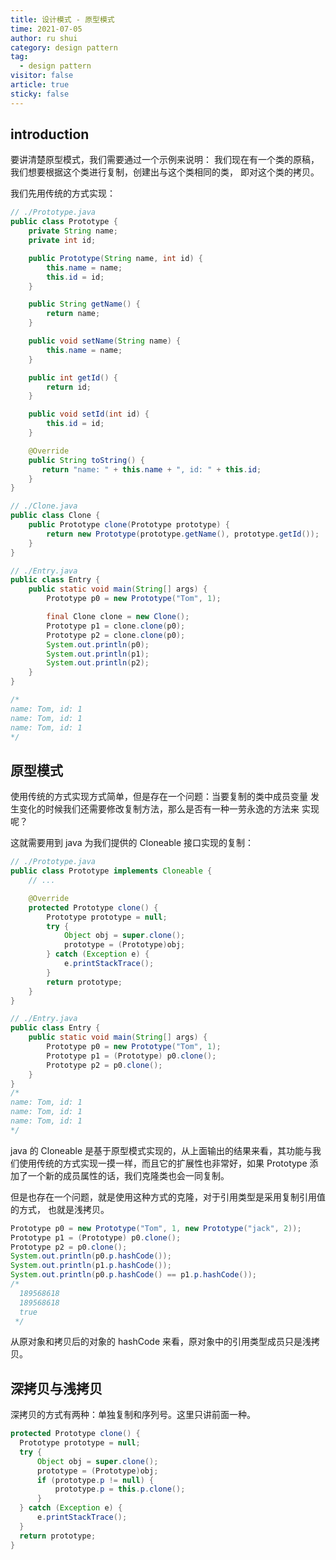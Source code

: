 ```yaml
---
title: 设计模式 - 原型模式
time: 2021-07-05
author: ru shui
category: design pattern
tag:
  - design pattern
visitor: false
article: true
sticky: false
---
```


## introduction

要讲清楚原型模式，我们需要通过一个示例来说明：
我们现在有一个类的原稿，我们想要根据这个类进行复制，创建出与这个类相同的类，
即对这个类的拷贝。

我们先用传统的方式实现：

```java
// ./Prototype.java
public class Prototype {
    private String name;
    private int id;

    public Prototype(String name, int id) {
        this.name = name;
        this.id = id;
    }

    public String getName() {
        return name;
    }

    public void setName(String name) {
        this.name = name;
    }

    public int getId() {
        return id;
    }

    public void setId(int id) {
        this.id = id;
    }

    @Override
    public String toString() {
       return "name: " + this.name + ", id: " + this.id;
    }
}

// ./Clone.java
public class Clone {
    public Prototype clone(Prototype prototype) {
        return new Prototype(prototype.getName(), prototype.getId());
    }
}

// ./Entry.java
public class Entry {
    public static void main(String[] args) {
        Prototype p0 = new Prototype("Tom", 1);

        final Clone clone = new Clone();
        Prototype p1 = clone.clone(p0);
        Prototype p2 = clone.clone(p0);
        System.out.println(p0);
        System.out.println(p1);
        System.out.println(p2);
    }
}

/*
name: Tom, id: 1
name: Tom, id: 1
name: Tom, id: 1
*/
```

## 原型模式

使用传统的方式实现方式简单，但是存在一个问题：当要复制的类中成员变量
发生变化的时候我们还需要修改复制方法，那么是否有一种一劳永逸的方法来
实现呢？

这就需要用到 java 为我们提供的 Cloneable 接口实现的复制：

```java
// ./Prototype.java
public class Prototype implements Cloneable {
    // ...

    @Override
    protected Prototype clone() {
        Prototype prototype = null;
        try {
            Object obj = super.clone();
            prototype = (Prototype)obj;
        } catch (Exception e) {
            e.printStackTrace();
        }
        return prototype;
    }
}

// ./Entry.java
public class Entry {
    public static void main(String[] args) {
        Prototype p0 = new Prototype("Tom", 1);
        Prototype p1 = (Prototype) p0.clone();
        Prototype p2 = p0.clone();
    }
}
/*
name: Tom, id: 1
name: Tom, id: 1
name: Tom, id: 1
*/
```

java 的 Cloneable 是基于原型模式实现的，从上面输出的结果来看，其功能与我们使用传统的方式实现一摸一样，而且它的扩展性也非常好，如果 Prototype 添加了一个新的成员属性的话，我们克隆类也会一同复制。

但是也存在一个问题，就是使用这种方式的克隆，对于引用类型是采用复制引用值的方式，
也就是浅拷贝。

```java
Prototype p0 = new Prototype("Tom", 1, new Prototype("jack", 2));
Prototype p1 = (Prototype) p0.clone();
Prototype p2 = p0.clone();
System.out.println(p0.p.hashCode());
System.out.println(p1.p.hashCode());
System.out.println(p0.p.hashCode() == p1.p.hashCode());
/*
  189568618
  189568618
  true
 */
```

从原对象和拷贝后的对象的 hashCode 来看，原对象中的引用类型成员只是浅拷贝。

## 深拷贝与浅拷贝

深拷贝的方式有两种：单独复制和序列号。这里只讲前面一种。

```java
protected Prototype clone() {
  Prototype prototype = null;
  try {
      Object obj = super.clone();
      prototype = (Prototype)obj;
      if (prototype.p != null) {
          prototype.p = this.p.clone();
      }
  } catch (Exception e) {
      e.printStackTrace();
  }
  return prototype;
} 
```


